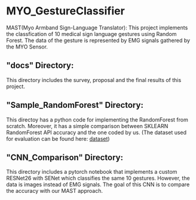 # MYO_GestureClassifier
MAST(Myo Armband Sign-Language Translator): This project implements the classfication of 10 medical sign language gestures using Random Forest. The data of the gesture is represented by EMG signals gathered by the MYO Sensor.

## "docs" Directory:
This directory includes the survey, proposal and the final results of this project.

## "Sample_RandomForest" Directory:
This directoy has a python code for implementing the RandomForest from scratch. Moreover, it has a simple comparison between SKLEARN RandomForest API accuracy and the one coded by us. (The dataset used for evaluation can be found here: [dataset](https://www.kaggle.com/uciml/red-wine-quality-cortez-et-al-2009))

## "CNN_Comparison" Directory:
This directory includes a pytorch notebook that implements a custom RESNet26 with SENet which classifies the same 10 gestures. However, the data is images instead of EMG signals. The goal of this CNN is to compare the accuracy with our MAST approach.
